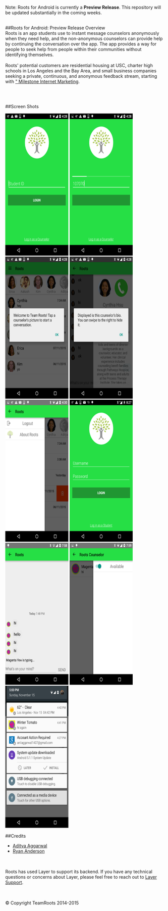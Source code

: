 




Note: Roots for Android is currently a **Preview Release**. This repository will be updated substantially in the coming weeks.
<br> <br>

##<a name="overview"></a>Roots for Android: Preview Release Overview
<br>
Roots is an app students use to instant message counselors anonymously when they need help, and the non-anonymous counselors can provide help by continuing the conversation over the app. The app provides a way for people to seek help from people within their communities without identifying themselves. <br> <br>
Roots' potential customers are residential housing at USC, charter high schools in Los Angeles and the Bay Area, and small business companies seeking a private, continuous, and anonymous feedback stream, starting with <a href="http://www.milestoneinternet.com/">" Milestone Internet Marketing</a>.

<br><br>

##<a name="credits"></a>Screen Shots
<br>
<div style="display:inline">
<img style="width:200px; height:450px; display:inline" src="assets/screenshot.png"></img>
<img style="width:200px; height:450px; display:inline" src="assets/screenshot1.png"></img>
<img style="width:200px; height:450px; display:inline" src="assets/screenshot2.png"></img>
<img  style="width:200px; height:450px; display:inline" src="assets/screenshot3.png"></img>
<img style="width:200px; height:450px; display:inline" src="assets/screenshot4.png"></img>
<img style="width:200px; height:450px; display:inline" src="assets/screenshot5.png"></img>
<img style="width:200px; height:450px; display:inline" src="assets/screenshot6.png"></img>
<img style="width:200px; height:450px; display:inline" src="assets/screenshot7.png"></img>
<img style="width:200px; height:450px; display:inline" src="assets/screenshot8.png"></img>
</div>


##<a name="credits"></a>Credits

* [Aditya Aggarwal](https://github.com/AdityaAgg)
* [Ryan Anderson](https://github.com/rkanderson)

<br><br>
Roots has used Layer to support its backend. If you have any technical questions or concerns about Layer, please feel free to reach out to [Layer Support](mailto:support@layer.com).

<br>
<br>
© Copyright TeamRoots 2014-2015